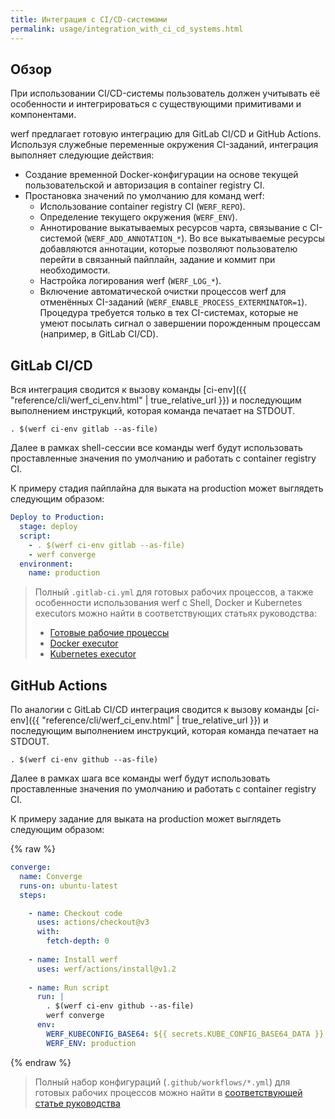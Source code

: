 ```yaml
---
title: Интеграция с CI/CD-системами
permalink: usage/integration_with_ci_cd_systems.html
---
```


## Обзор

При использовании CI/CD-системы пользователь должен учитывать её особенности и интегрироваться с существующими примитивами и компонентами.

werf предлагает готовую интеграцию для GitLab CI/CD и GitHub Actions. Используя служебные переменные окружения CI-заданий, интеграция выполняет следующие действия:

- Создание временной Docker-конфигурации на основе текущей пользовательской и авторизация в container registry CI.
- Простановка значений по умолчанию для команд werf:
  - Использование container registry CI (`WERF_REPO`).
  - Определение текущего окружения (`WERF_ENV`).
  - Аннотирование выкатываемых ресурсов чарта, связывание с CI-системой (`WERF_ADD_ANNOTATION_*`). Во все выкатываемые ресурсы добавляются аннотации, которые позволяют пользователю перейти в связанный пайплайн, задание и коммит при необходимости.  
  - Настройка логирования werf (`WERF_LOG_*`).
  - Включение автоматической очистки процессов werf для отменённых CI-заданий (`WERF_ENABLE_PROCESS_EXTERMINATOR=1`). Процедура требуется только в тех CI-системах, которые не умеют посылать сигнал о завершении порожденным процессам (например, в GitLab CI/CD).

## GitLab CI/CD

Вся интеграция сводится к вызову команды [ci-env]({{ "reference/cli/werf_ci_env.html" | true_relative_url }}) и последующим выполнением инструкций, которая команда печатает на STDOUT.

```shell
. $(werf ci-env gitlab --as-file)
```

Далее в рамках shell-сессии все команды werf будут использовать проставленные значения по умолчанию и работать с container registry CI.

К примеру стадия пайплайна для выката на production может выглядеть следующим образом:

```yaml
Deploy to Production:
  stage: deploy
  script:
    - . $(werf ci-env gitlab --as-file)
    - werf converge
  environment:
    name: production
```

> Полный `.gitlab-ci.yml` для готовых рабочих процессов, а также особенности использования werf c Shell, Docker и Kubernetes executors можно найти в соответствующих статьях руководства:
>
> - [Готовые рабочие процессы](/guides/nodejs/400_ci_cd_workflow/030_gitlab_ci_cd/010_workflows.html)
> - [Docker executor](/guides/nodejs/400_ci_cd_workflow/030_gitlab_ci_cd/020_docker_executor.html)
> - [Kubernetes executor](/guides/nodejs/400_ci_cd_workflow/030_gitlab_ci_cd/030_kubernetes_executor.html)

## GitHub Actions

По аналогии с GitLab CI/CD интеграция сводится к вызову команды [ci-env]({{ "reference/cli/werf_ci_env.html" | true_relative_url }}) и последующим выполнением инструкций, которая команда печатает на STDOUT.

```shell
. $(werf ci-env github --as-file)
```

Далее в рамках шага все команды werf будут использовать проставленные значения по умолчанию и работать с container registry CI.

К примеру задание для выката на production может выглядеть следующим образом:

{% raw %}
```yaml
converge:
  name: Converge
  runs-on: ubuntu-latest
  steps:

    - name: Checkout code
      uses: actions/checkout@v3
      with:
        fetch-depth: 0
    
    - name: Install werf
      uses: werf/actions/install@v1.2
      
    - name: Run script
      run: |
        . $(werf ci-env github --as-file)
        werf converge
      env:
        WERF_KUBECONFIG_BASE64: ${{ secrets.KUBE_CONFIG_BASE64_DATA }}
        WERF_ENV: production
```
{% endraw %}

> Полный набор конфигураций (`.github/workflows/*.yml`) для готовых рабочих процессов можно найти в [соответствующей статье руководства](/guides/nodejs/400_ci_cd_workflow/040_github_actions.html)
